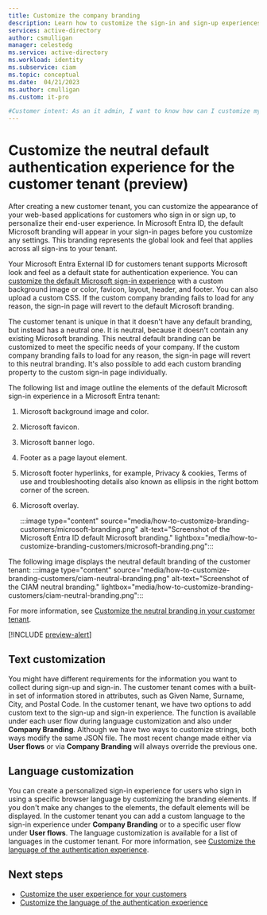 ```yaml
---
title: Customize the company branding
description: Learn how to customize the sign-in and sign-up experiences for your customers.
services: active-directory
author: csmulligan
manager: celestedg
ms.service: active-directory
ms.workload: identity
ms.subservice: ciam
ms.topic: conceptual
ms.date:  04/21/2023
ms.author: cmulligan
ms.custom: it-pro

#Customer intent: As an it admin, I want to know how can I customize my customers' sign-in experiences, including company branding and languages customizations.
---
```


# Customize the neutral default authentication experience for the customer tenant (preview)

After creating a new customer tenant, you can customize the appearance of your web-based applications for customers who sign in or sign up, to personalize their end-user experience. In Microsoft Entra ID, the default Microsoft branding will appear in your sign-in pages before you customize any settings. This branding represents the global look and feel that applies across all sign-ins to your tenant. 

Your Microsoft Entra External ID for customers tenant supports Microsoft look and feel as a default state for authentication experience. You can [customize the default Microsoft sign-in experience](/azure/active-directory/fundamentals/how-to-customize-branding) with a custom background image or color, favicon, layout, header, and footer. You can also upload a custom CSS. If the custom company branding fails to load for any reason, the sign-in page will revert to the default Microsoft branding.

The customer tenant is unique in that it doesn't have any default branding, but instead has a neutral one. It is neutral, because it doesn't contain any existing Microsoft branding. This neutral default branding can be customized to meet the specific needs of your company. If the custom company branding fails to load for any reason, the sign-in page will revert to this neutral branding. It's also possible to add each custom branding property to the custom sign-in page individually. 

The following list and image outline the elements of the default Microsoft sign-in experience in a Microsoft Entra tenant: 

1. Microsoft background image and color.
2. Microsoft favicon.
3. Microsoft banner logo.
4. Footer as a page layout element.
5. Microsoft footer hyperlinks, for example,  Privacy & cookies, Terms of use and troubleshooting details also known as ellipsis in the right bottom corner of the screen.
6. Microsoft overlay.

   :::image type="content" source="media/how-to-customize-branding-customers/microsoft-branding.png" alt-text="Screenshot of the Microsoft Entra ID default Microsoft branding." lightbox="media/how-to-customize-branding-customers/microsoft-branding.png":::

The following image displays the neutral default branding of the customer tenant:
   :::image type="content" source="media/how-to-customize-branding-customers/ciam-neutral-branding.png" alt-text="Screenshot of the CIAM neutral branding." lightbox="media/how-to-customize-branding-customers/ciam-neutral-branding.png":::

For more information, see [Customize the neutral branding in your customer tenant](how-to-customize-branding-customers.md).

[!INCLUDE [preview-alert](../customers/includes/preview-alert/preview-alert-ciam.md)]

## Text customization

You might have different requirements for the information you want to collect during sign-up and sign-in. The customer tenant comes with a built-in set of information stored in attributes, such as Given Name, Surname, City, and Postal Code. In the customer tenant, we have two options to add custom text to the sign-up and sign-in experience. The function is available under each user flow during language customization and also under **Company Branding**. Although we have two ways to customize strings, both ways modify the same JSON file. The most recent change made either via **User flows** or via **Company Branding** will always override the previous one.

## Language customization

You can create a personalized sign-in experience for users who sign in using a specific browser language by customizing the branding elements. If you don't make any changes to the elements, the default elements will be displayed.
In the customer tenant you can add a custom language to the sign-in experience under **Company Branding** or to a specific user flow under **User flows**. The language customization is available for a list of languages in the customer tenant. For more information, see [Customize the language of the authentication experience](how-to-customize-languages-customers.md).

## Next steps
- [Customize the user experience for your customers](how-to-customize-branding-customers.md)
- [Customize the language of the authentication experience](how-to-customize-languages-customers.md)
